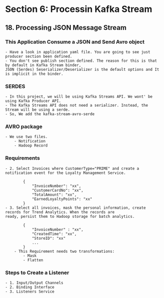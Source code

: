 # Section 6: Processin Kafka Stream

## 18. Processing JSON Message Stream

### This Application Consume a JSON and Send Avro object

    - Have a look in application yaml file. You are going to see just producer section been defined.
    - You don't see publish section defined. The reason for this is that by default in Kafka Stream binder,
    JSON (Serdes) Seserializer/Deserializer is the default options and It is implicit in the binder.

### SERDES
    - In this project, we will be using Kafka Streams API. We wont' be using Kafka Producer API.
    - The Kafka Streams API does not need a serializer. Instead, the Stream will be using a serde.
    - So, We add the kafka-stream-avro-serde    

### AVRO package
    - We use two files. 
        - Notification
        - Hadoop Record

### Requirements

    - 2. Select Invoices where CustomerType="PRIME" and create a notification event for the Loyalty Management Service.
        
            {
                "InvoiceNumber": "xx",
                "CustomerCardNo": "xx",
                "TotalAmount": "xx",
                "EarnedLoyaltyPoints": "xx"
            }
    - 3. Select all invoices, mask the personal information, create records for Trend Analytics. When the records are 
    ready, persist them to Hadoop storage for batch analytics.
            
            {
                "InvoiceNumber" : "xx",
                "CreatedTime": "xx",
                "StoreID": "xx"
                ...
            }
        - This Requirement needs two transformations:
            - Mask
            - Flatten

### Steps to Create a Listener
    - 1. Input/Output Channels
    - 2. Binding Interface
    - 3. Listeners Service